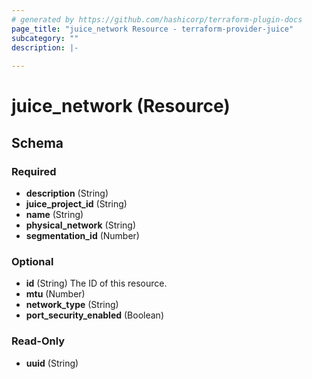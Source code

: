 ```yaml
---
# generated by https://github.com/hashicorp/terraform-plugin-docs
page_title: "juice_network Resource - terraform-provider-juice"
subcategory: ""
description: |-
  
---
```


# juice_network (Resource)





<!-- schema generated by tfplugindocs -->
## Schema

### Required

- **description** (String)
- **juice_project_id** (String)
- **name** (String)
- **physical_network** (String)
- **segmentation_id** (Number)

### Optional

- **id** (String) The ID of this resource.
- **mtu** (Number)
- **network_type** (String)
- **port_security_enabled** (Boolean)

### Read-Only

- **uuid** (String)


